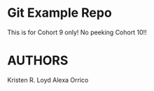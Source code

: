 # Git Example Repo
This is for Cohort 9 only! No peeking Cohort 10!!

# AUTHORS

Kristen R. Loyd
Alexa Orrico
